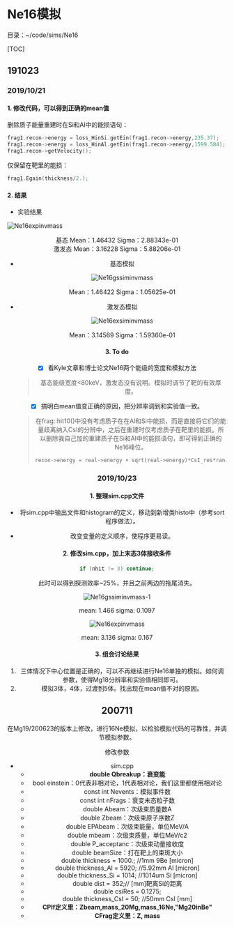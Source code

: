 # Ne16模拟

目录：~/code/sims/Ne16

[TOC]



## 191023

### 2019/10/21

#### 1. 修改代码，可以得到正确的mean值

删除质子能量重建时在Si和Al中的能损语句：

```C++
frag1.recon->energy = loss_HinSi.getEin(frag1.recon->energy,235.37);
frag1.recon->energy = loss_HinAl.getEin(frag1.recon->energy,1599.584);
frag1.recon->getVelocity();
```

仅保留在靶里的能损：

```C++
frag1.Egain(thickness/2.);
```

#### 2. 结果

- 实验结果

![Ne16expinvmass](wangyiboke_pics/Ne16expinvmass.png)

<center>基态        Mean：1.46432     Sigma：2.88343e-01<center>


<center>激发态    Mean：3.16228    Sigma：5.88206e-01<center>


- 基态模拟

  ![Ne16gssiminvmass](wangyiboke_pics/Ne16gssiminvmass.PNG)

  <center>Mean：1.46422          Sigma：1.05625e-01<center>

- 激发态模拟

  ![Ne16exsiminvmass](wangyiboke_pics/Ne16exsiminvmass.PNG)

  <center>Mean：3.14569          Sigma：1.59360e-01<center>

#### 3. To do

- [x] 看Kyle文章和博士论文Ne16两个能级的宽度和模拟方法

  > 基态能级宽度<80keV，激发态没有说明。模拟时调节了靶的有效厚度。

- [x] 搞明白mean值变正确的原因，把分辨率调到和实验值一致。

  > 在frag::hit10()中没有考虑质子在在Al和Si中能损，而是直接将它们的能量歧离纳入CsI的分辨中，之后在重建时仅考虑质子在靶里的能损。所以删除我自己加的重建质子在Si和Al中的能损语句，即可得到正确的Ne16峰位。
  >
  > ```C++
  > recon->energy = real->energy + sqrt(real->energy)*CsI_res*ran.Gaus(0.,1.);  //in frag::hit10()
  > ```

### 2019/10/23

#### 1. 整理sim.cpp文件

- 将sim.cpp中输出文件和histogram的定义，移动到新增类histo中（参考sort程序做法）。

- 改变变量的定义顺序，使程序更易读。

#### 2. 修改sim.cpp，加上末态3体接收条件 

```C++
if (nhit != 3) continue;
```

此时可以得到探测效率~25%，并且之前两边的拖尾消失。

![Ne16gssiminvmass-1](wangyiboke_pics/Ne16gssiminvmass-1.png)

<center>mean: 1.466  sigma: 0.1097</center>

![Ne16expinvmass](wangyiboke_pics/Ne16exsiminvmass-1.png)

 

<center>mean: 3.136    sigma: 0.167</center>

#### 3. 组会讨论结果

1. 三体情况下中心位置是正确的，可以不再继续进行Ne16单独的模拟。如何调参数，使得Mg18分辨率和实验值相同即可。
2. 模拟3体，4体，过渡到5体。找出现在mean值不对的原因。

## 200711

在Mg19/200623的版本上修改，进行16Ne模拟，以检验模拟代码的可靠性，并调节模拟参数。

修改参数

* sim.cpp
  * **double Qbreakup：衰变能**
  * bool einstein：0代表非相对论，1代表相对论，我们这里都使用相对论
  * const int Nevents：模拟事件数
  * const int nFrags：衰变末态粒子数
  * double Abeam：次级束质量数A
  * double Zbeam：次级束原子序数Z
  * double EPAbeam：次级束能量，单位MeV/A
  * double mbeam：次级束质量，单位MeV/c2
  * double P_acceptanc：次级束动量接收度
  * double beamSize：打在靶上的束斑大小
  * double thickness = 1000.; //1mm 9Be [micron]
  * double thickness_Al = 5920; //5.92mm Al [micron]
  * double thickness_Si = 1014; //1014um Si [micron]
  * double dist = 352;// [mm]靶离Si的距离
  * double csiRes = 0.1275;
  * double thickness_CsI = 50; //50mm CsI [mm]
  * **CPlf定义里：Zbeam,mass_20Mg,mass_16Ne,"Mg20inBe"**
  * **CFrag定义里：Z, mass**